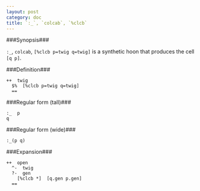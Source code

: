 ```yaml
---
layout: post
category: doc
title: `:_`, `colcab`, `%clcb`
---
```


###Synopsis###

`:_`, `colcab`, `[%clcb p=twig q=twig]` is a synthetic hoon that
produces the cell `[q p]`.

###Definition###

    ++  twig  
      $%  [%clcb p=twig q=twig]
      ==

###Regular form (tall)###

    :_  p
    q

###Regular form (wide)###

    :_(p q)

###Expansion###
    
    ++  open
      ^-  twig
      ?-  gen
        [%clcb *]  [q.gen p.gen]
      ==
